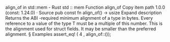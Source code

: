 align_of in std::mem - Rust
std
::
mem
Function
align_of
Copy item path
1.0.0 (const: 1.24.0)
·
Source
pub const fn align_of<T>() ->
usize
Expand description
Returns the
ABI
-required minimum alignment of a type in bytes.
Every reference to a value of the type
T
must be a multiple of this number.
This is the alignment used for struct fields. It may be smaller than the preferred alignment.
§
Examples
assert_eq!
(
4
, align_of::<i32>());
